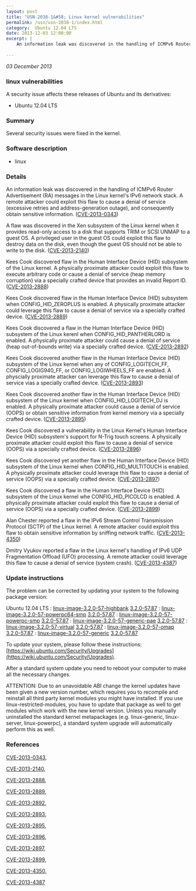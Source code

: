 ```yaml
---
layout: post
title: "USN-2038-1&#58; Linux kernel vulnerabilities"
permalink: /usn/usn-2038-1/index.html
category:  Ubuntu 12.04 LTS
date: 2013-12-03 12:00:00
excerpt: |
    An information leak was discovered in the handling of ICMPv6 Router Advertisement (RA) messages in the Linux kernel&#39;s IPv6 network stack. A remote attacker could exploit this flaw to cause a denial of service (excessive retries and address-generation outage), and consequently obtain sensitive information. ([CVE-2013-0343](http://people.ubuntu.com/~ubuntu-security/cve/CVE-2013-0343))
    
--- 
```

 
 

*03 December 2013*

### linux vulnerabilities

A security issue affects these releases of Ubuntu and its derivatives:

* Ubuntu 12.04 LTS

### Summary

Several security issues were fixed in the kernel. 

### Software description

* linux 

### Details

An information leak was discovered in the handling of ICMPv6 Router Advertisement (RA) messages in the Linux kernel&#39;s IPv6 network stack. A remote attacker could exploit this flaw to cause a denial of service (excessive retries and address-generation outage), and consequently obtain sensitive information. ([CVE-2013-0343](http://people.ubuntu.com/~ubuntu-security/cve/CVE-2013-0343))

A flaw was discovered in the Xen subsystem of the Linux kernel when it provides read-only access to a disk that supports TRIM or SCSI UNMAP to a guest OS. A privileged user in the guest OS could exploit this flaw to destroy data on the disk, even though the guest OS should not be able to write to the disk. ([CVE-2013-2140](http://people.ubuntu.com/~ubuntu-security/cve/CVE-2013-2140))

Kees Cook discovered flaw in the Human Interface Device (HID) subsystem of the Linux kernel. A physically proximate attacker could exploit this flaw to execute arbitrary code or cause a denial of service (heap memory corruption) via a specially crafted device that provides an invalid Report ID. ([CVE-2013-2888](http://people.ubuntu.com/~ubuntu-security/cve/CVE-2013-2888))

Kees Cook discovered flaw in the Human Interface Device (HID) subsystem when CONFIG_HID_ZEROPLUS is enabled. A physically proximate attacker could leverage this flaw to cause a denial of service via a specially crafted device. ([CVE-2013-2889](http://people.ubuntu.com/~ubuntu-security/cve/CVE-2013-2889))

Kees Cook discovered a flaw in the Human Interface Device (HID) subsystem of the Linux kerenl when CONFIG_HID_PANTHERLORD is enabled. A physically proximate attacker could cause a denial of service (heap out-of-bounds write) via a specially crafted device. ([CVE-2013-2892](http://people.ubuntu.com/~ubuntu-security/cve/CVE-2013-2892))

Kees Cook discovered another flaw in the Human Interface Device (HID) subsystem of the Linux kernel when any of CONFIG_LOGITECH_FF, CONFIG_LOGIG940_FF, or CONFIG_LOGIWHEELS_FF are enabled. A physcially proximate attacker can leverage this flaw to cause a denial of service vias a specially crafted device. ([CVE-2013-2893](http://people.ubuntu.com/~ubuntu-security/cve/CVE-2013-2893))

Kees Cook discovered another flaw in the Human Interface Device (HID) subsystem of the Linux kernel when CONFIG_HID_LOGITECH_DJ is enabled. A physically proximate attacker could cause a denial of service (OOPS) or obtain sensitive information from kernel memory via a specially crafted device. ([CVE-2013-2895](http://people.ubuntu.com/~ubuntu-security/cve/CVE-2013-2895))

Kees Cook discovered a vulnerability in the Linux Kernel&#39;s Human Interface Device (HID) subsystem&#39;s support for N-Trig touch screens. A physically proximate attacker could exploit this flaw to cause a denial of service (OOPS) via a specially crafted device. ([CVE-2013-2896](http://people.ubuntu.com/~ubuntu-security/cve/CVE-2013-2896))

Kees Cook discovered yet another flaw in the Human Interface Device (HID) subsystem of the Linux kernel when CONFIG_HID_MULTITOUCH is enabled. A physically proximate attacker could leverage this flaw to cause a denial of service (OOPS) via a specially crafted device. ([CVE-2013-2897](http://people.ubuntu.com/~ubuntu-security/cve/CVE-2013-2897))

Kees Cook discovered a flaw in the Human Interface Device (HID) subsystem of the Linux kernel whe CONFIG_HID_PICOLCD is enabled. A physically proximate attacker could exploit this flaw to cause a denial of service (OOPS) via a specially crafted device. ([CVE-2013-2899](http://people.ubuntu.com/~ubuntu-security/cve/CVE-2013-2899))

Alan Chester reported a flaw in the IPv6 Stream Control Transmission Protocol (SCTP) of the Linux kernel. A remote attacker could exploit this flaw to obtain sensitive information by sniffing network traffic. ([CVE-2013-4350](http://people.ubuntu.com/~ubuntu-security/cve/CVE-2013-4350))

Dmitry Vyukov reported a flaw in the Linux kernel&#39;s handling of IPv6 UDP Fragmentation Offload (UFO) processing. A remote attacker could leverage this flaw to cause a denial of service (system crash). ([CVE-2013-4387](http://people.ubuntu.com/~ubuntu-security/cve/CVE-2013-4387)) 

### Update instructions

The problem can be corrected by updating your system to the following package version:

Ubuntu 12.04 LTS
 : [linux-image-3.2.0-57-highbank](https://launchpad.net/ubuntu/+source/linux) <span> [3.2.0-57.87](https://launchpad.net/ubuntu/+source/linux/3.2.0-57.87) </span> 
 : [linux-image-3.2.0-57-powerpc64-smp](https://launchpad.net/ubuntu/+source/linux) <span> [3.2.0-57.87](https://launchpad.net/ubuntu/+source/linux/3.2.0-57.87) </span> 
 : [linux-image-3.2.0-57-powerpc-smp](https://launchpad.net/ubuntu/+source/linux) <span> [3.2.0-57.87](https://launchpad.net/ubuntu/+source/linux/3.2.0-57.87) </span> 
 : [linux-image-3.2.0-57-generic-pae](https://launchpad.net/ubuntu/+source/linux) <span> [3.2.0-57.87](https://launchpad.net/ubuntu/+source/linux/3.2.0-57.87) </span> 
 : [linux-image-3.2.0-57-virtual](https://launchpad.net/ubuntu/+source/linux) <span> [3.2.0-57.87](https://launchpad.net/ubuntu/+source/linux/3.2.0-57.87) </span> 
 : [linux-image-3.2.0-57-omap](https://launchpad.net/ubuntu/+source/linux) <span> [3.2.0-57.87](https://launchpad.net/ubuntu/+source/linux/3.2.0-57.87) </span> 
 : [linux-image-3.2.0-57-generic](https://launchpad.net/ubuntu/+source/linux) <span> [3.2.0-57.87](https://launchpad.net/ubuntu/+source/linux/3.2.0-57.87) </span> 

To update your system, please follow these instructions: [https://wiki.ubuntu.com/Security/Upgrades](https://wiki.ubuntu.com/Security/Upgrades).

After a standard system update you need to reboot your computer to make all the necessary changes.

ATTENTION: Due to an unavoidable ABI change the kernel updates have been given a new version number, which requires you to recompile and reinstall all third party kernel modules you might have installed. If you use linux-restricted-modules, you have to update that package as well to get modules which work with the new kernel version. Unless you manually uninstalled the standard kernel metapackages (e.g. linux-generic, linux-server, linux-powerpc), a standard system upgrade will automatically perform this as well. 

### References

 
 [CVE-2013-0343](http://people.ubuntu.com/~ubuntu-security/cve/CVE-2013-0343), 

 [CVE-2013-2140](http://people.ubuntu.com/~ubuntu-security/cve/CVE-2013-2140), 

 [CVE-2013-2888](http://people.ubuntu.com/~ubuntu-security/cve/CVE-2013-2888), 

 [CVE-2013-2889](http://people.ubuntu.com/~ubuntu-security/cve/CVE-2013-2889), 

 [CVE-2013-2892](http://people.ubuntu.com/~ubuntu-security/cve/CVE-2013-2892), 

 [CVE-2013-2893](http://people.ubuntu.com/~ubuntu-security/cve/CVE-2013-2893), 

 [CVE-2013-2895](http://people.ubuntu.com/~ubuntu-security/cve/CVE-2013-2895), 

 [CVE-2013-2896](http://people.ubuntu.com/~ubuntu-security/cve/CVE-2013-2896), 

 [CVE-2013-2897](http://people.ubuntu.com/~ubuntu-security/cve/CVE-2013-2897), 

 [CVE-2013-2899](http://people.ubuntu.com/~ubuntu-security/cve/CVE-2013-2899), 

 [CVE-2013-4350](http://people.ubuntu.com/~ubuntu-security/cve/CVE-2013-4350), 

 [CVE-2013-4387](http://people.ubuntu.com/~ubuntu-security/cve/CVE-2013-4387)
 

